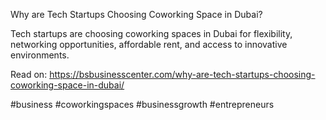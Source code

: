 Why are Tech Startups Choosing Coworking Space in Dubai?

Tech startups are choosing coworking spaces in Dubai for flexibility, networking opportunities, affordable rent, and access to innovative environments.

Read on: https://bsbusinesscenter.com/why-are-tech-startups-choosing-coworking-space-in-dubai/

#business #coworkingspaces #businessgrowth #entrepreneurs


